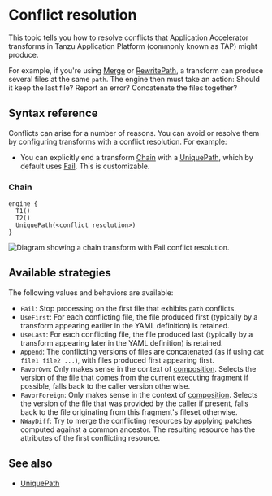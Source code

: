 # Conflict resolution

This topic tells you how to resolve conflicts that Application Accelerator transforms in Tanzu Application Platform (commonly known as TAP) might produce.

For example, if you're using [Merge](merge.md) or
[RewritePath](rewrite-path.md), a transform can produce several files at the same `path`.
The engine then must take an action: Should it keep the last file?
Report an error? Concatenate the files together?

## <a id="syntax-ref"></a>Syntax reference

Conflicts can arise for a number of reasons.
You can avoid or resolve them by configuring transforms with a conflict resolution. For example:

- You can explicitly end a transform [Chain](chain.md) with a [UniquePath](unique-path.md), which
by default uses [Fail](#available-strategies). This is customizable.


### <a id="chain"></a>Chain

```
engine {
  T1()
  T2()
  UniquePath(<conflict resolution>)
}
```

![Diagram showing a chain transform with Fail conflict resolution.](images/conflict-resolution2.svg)

## <a name="available-strategies"></a>Available strategies

The following values and behaviors are available:

- `Fail`: Stop processing on the first file that exhibits `path` conflicts.
- `UseFirst`: For each conflicting file, the file produced first
  (typically by a transform appearing earlier in the YAML definition) is retained.
- `UseLast`: For each conflicting file, the file produced last
  (typically by a transform appearing later in the YAML definition) is retained.
- `Append`: The conflicting versions of files are concatenated (as if using `cat file1 file2 ...`), with files produced
first appearing first.
- `FavorOwn`: Only makes sense in the context of [composition](../composition.md).
  Selects the version of the file that comes from the current executing fragment if possible,
  falls back to the caller version otherwise.
- `FavorForeign`: Only makes sense in the context of [composition](../composition.md).
  Selects the version of the file that was provided by the caller if present, falls
  back to the file originating from this fragment's fileset otherwise.
- `NWayDiff`: Try to merge the conflicting resources by applying patches computed against a
  common ancestor. The resulting resource has the attributes of the first conflicting resource.

## See also

- [UniquePath](unique-path.md)
